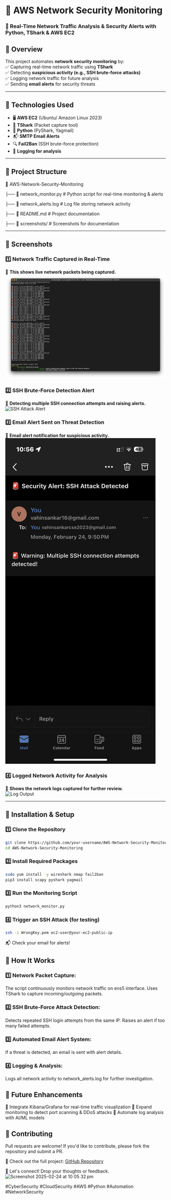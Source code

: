 # 🚀 AWS Network Security Monitoring  

### 📡 Real-Time Network Traffic Analysis & Security Alerts with Python, TShark & AWS EC2  

## 🔹 Overview  
This project automates **network security monitoring** by:  
✅ Capturing real-time network traffic using **TShark**  
✅ Detecting **suspicious activity (e.g., SSH brute-force attacks)**  
✅ Logging network traffic for future analysis  
✅ Sending **email alerts** for security threats  

---

## 🔹 Technologies Used  
- 🖥️ **AWS EC2** (Ubuntu/ Amazon Linux 2023)  
- 📡 **TShark** (Packet capture tool)  
- 🐍 **Python** (PyShark, Yagmail)  
- 📬 **SMTP Email Alerts**  
- 🔍 **Fail2Ban** (SSH brute-force protection)  
- 📝 **Logging for analysis**  

---

## 🔹 Project Structure  
📂 AWS-Network-Security-Monitoring

├── 📄 network_monitor.py # Python script for real-time monitoring & alerts

├── 📄 network_alerts.log # Log file storing network activity

├── 📄 README.md # Project documentation

├── 📁 screenshots/ # Screenshots for documentation

---

## 🔹 Screenshots  
### 1️⃣ Network Traffic Captured in Real-Time  
📌 **This shows live network packets being captured.**  
![Network Traffic](screenshots/network_traffic.png)  

### 2️⃣ SSH Brute-Force Detection Alert  
📌 **Detecting multiple SSH connection attempts and raising alerts.**  
![SSH Attack Alert](screenshots/ssh_alert.png)  

### 3️⃣ Email Alert Sent on Threat Detection  
📌 **Email alert notification for suspicious activity.**  
![Email Alert](screenshots/email_alert.png)  

### 4️⃣ Logged Network Activity for Analysis  
📌 **Shows the network logs captured for further review.**  
![Log Output](screenshots/log_output.png)  

---

## 🔹 Installation & Setup  
### 1️⃣ Clone the Repository  
```bash
git clone https://github.com/your-username/AWS-Network-Security-Monitoring.git
cd AWS-Network-Security-Monitoring
```
### 2️⃣ Install Required Packages
```bash
sudo yum install -y wireshark nmap fail2ban  
pip3 install scapy pyshark yagmail
```
### 3️⃣ Run the Monitoring Script
```bash
python3 network_monitor.py
```
### 4️⃣ Trigger an SSH Attack (for testing)
```bash
ssh -i WrongKey.pem ec2-user@your-ec2-public-ip
```
📬 Check your email for alerts!

## 🔹 How It Works

### 1️⃣ Network Packet Capture:

The script continuously monitors network traffic on ens5 interface.
Uses TShark to capture incoming/outgoing packets.

### 2️⃣ SSH Brute-Force Attack Detection:

Detects repeated SSH login attempts from the same IP.
Raises an alert if too many failed attempts.

### 3️⃣ Automated Email Alert System:

If a threat is detected, an email is sent with alert details.

### 4️⃣ Logging & Analysis:

Logs all network activity to network_alerts.log for further investigation.

## 🔹 Future Enhancements

🚀 Integrate Kibana/Grafana for real-time traffic visualization
🚀 Expand monitoring to detect port scanning & DDoS attacks
🚀 Automate log analysis with AI/ML models

## 🔹 Contributing

Pull requests are welcome! If you'd like to contribute, please fork the repository and submit a PR.

🔗 Check out the full project: [GitHub Repository](https://github.com/vahin-git/AWS-Network-Security-Monitoring)


📢 Let's connect! Drop your thoughts or feedback.
<img width="500" alt="Screenshot 2025-02-24 at 10 05 32 pm" src="https://github.com/user-attachments/assets/0069d73d-dc1e-40fc-8d6e-d336dbfe7fcb" />

#CyberSecurity #CloudSecurity #AWS #Python #Automation #NetworkSecurity
